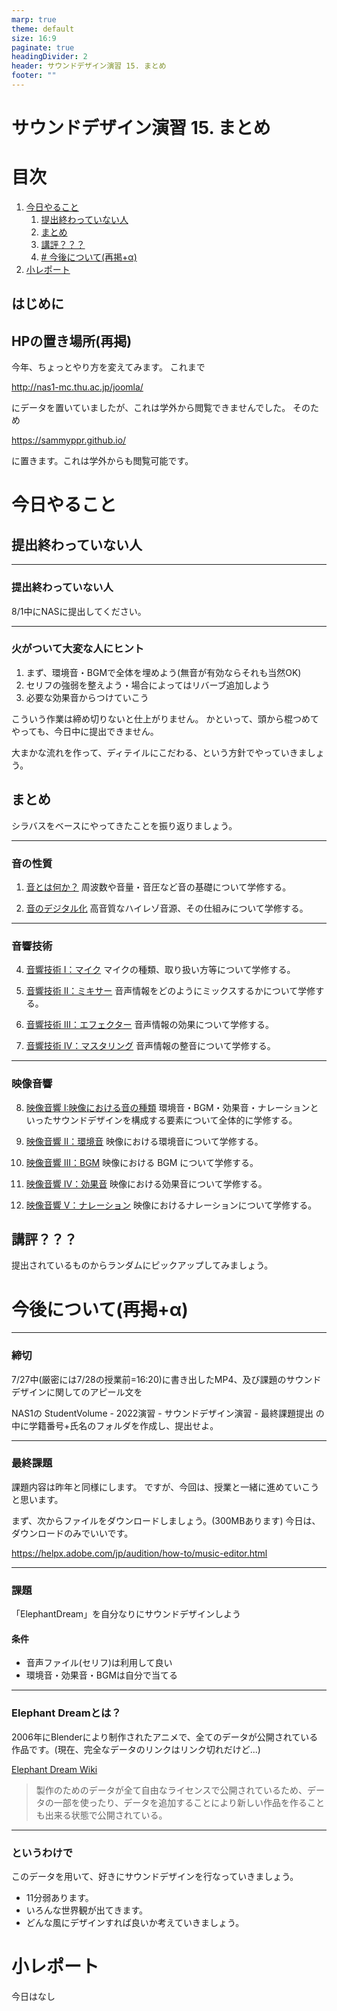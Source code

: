 ```yaml
---
marp: true
theme: default
size: 16:9
paginate: true
headingDivider: 2
header: サウンドデザイン演習 15. まとめ
footer: ""
---
```


# サウンドデザイン演習  15. まとめ<!-- omit in toc -->

# 目次<!-- omit in toc -->

1. [今日やること](#今日やること)
   1. [提出終わっていない人](#提出終わっていない人)
   2. [まとめ](#まとめ)
   3. [講評？？？](#講評)
   4. [# 今後について(再掲+α)](#-今後について再掲α)
2. [小レポート](#小レポート)




## はじめに

## HPの置き場所(再掲)

今年、ちょっとやり方を変えてみます。
これまで

http://nas1-mc.thu.ac.jp/joomla/

にデータを置いていましたが、これは学外から閲覧できませんでした。
そのため

https://sammyppr.github.io/

に置きます。これは学外からも閲覧可能です。



# 今日やること

## 提出終わっていない人

---
### 提出終わっていない人
8/1中にNASに提出してください。

---
### 火がついて大変な人にヒント
1. まず、環境音・BGMで全体を埋めよう(無音が有効ならそれも当然OK)
2. セリフの強弱を整えよう・場合によってはリバーブ追加しよう
3. 必要な効果音からつけていこう

こういう作業は締め切りないと仕上がりません。
かといって、頭から棍つめてやっても、今日中に提出できません。

大まかな流れを作って、ディテイルにこだわる、という方針でやっていきましょう。

## まとめ
シラバスをベースにやってきたことを振り返りましょう。

---
### 音の性質
1. [音とは何か？](sd_02.md)
   周波数や音量・音圧など音の基礎について学修する。

2. [音のデジタル化](sd_03.md)
   高音質なハイレゾ音源、その仕組みについて学修する。

---
### 音響技術
4. [音響技術 I：マイク](sd_04.md)
   マイクの種類、取り扱い方等について学修する。

5. [音響技術 II：ミキサー](sd_05.md)
   音声情報をどのようにミックスするかについて学修する。

6. [音響技術 III：エフェクター](sd_06.md)
   音声情報の効果について学修する。

7. [音響技術 IV：マスタリング](sd_07.md)
   音声情報の整音について学修する。

---
### 映像音響
8. [映像音響 I:映像における音の種類](sd_08.md)
   環境音・BGM・効果音・ナレーションといったサウンドデザインを構成する要素について全体的に学修する。

9. [映像音響 II：環境音](sd_09.md)
   映像における環境音について学修する。

10. [映像音響 III：BGM](sd_10.md)
    映像における BGM について学修する。

11. [映像音響 IV：効果音](sd_11.md)
    映像における効果音について学修する。

12. [映像音響 V：ナレーション](sd_12.md)
    映像におけるナレーションについて学修する。


## 講評？？？

提出されているものからランダムにピックアップしてみましょう。


# 今後について(再掲+α)
---
### 締切
7/27中(厳密には7/28の授業前=16:20)に書き出したMP4、及び課題のサウンドデザインに関してのアピール文を

NAS1の
StudentVolume - 2022演習 - サウンドデザイン演習 - 最終課題提出
の中に学籍番号+氏名のフォルダを作成し、提出せよ。

---
### 最終課題
課題内容は昨年と同様にします。
ですが、今回は、授業と一緒に進めていこうと思います。

まず、次からファイルをダウンロードしましょう。(300MBあります)
今日は、ダウンロードのみでいいです。

https://helpx.adobe.com/jp/audition/how-to/music-editor.html

---
### 課題
「ElephantDream」を自分なりにサウンドデザインしよう

#### 条件
- 音声ファイル(セリフ)は利用して良い
- 環境音・効果音・BGMは自分で当てる

---
### Elephant Dreamとは？
2006年にBlenderにより制作されたアニメで、全てのデータが公開されている作品です。(現在、完全なデータのリンクはリンク切れだけど...)

[Elephant Dream Wiki](https://ja.wikipedia.org/wiki/Elephants_Dream)
> 製作のためのデータが全て自由なライセンスで公開されているため、データの一部を使ったり、データを追加することにより新しい作品を作ることも出来る状態で公開されている。

---
### というわけで
このデータを用いて、好きにサウンドデザインを行なっていきましょう。
- 11分弱あります。
- いろんな世界観が出てきます。
- どんな風にデザインすれば良いか考えていきましょう。




# 小レポート
今日はなし


